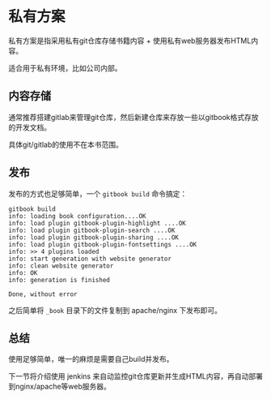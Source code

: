 # 私有方案

私有方案是指采用私有git仓库存储书籍内容 + 使用私有web服务器发布HTML内容。

适合用于私有环境，比如公司内部。

## 内容存储

通常推荐搭建gitlab来管理git仓库，然后新建仓库来存放一些以gitbook格式存放的开发文档。

具体git/gitlab的使用不在本书范围。

## 发布

发布的方式也足够简单，一个 `gitbook build` 命令搞定：

    gitbook build
    info: loading book configuration....OK
    info: load plugin gitbook-plugin-highlight ....OK
    info: load plugin gitbook-plugin-search ....OK
    info: load plugin gitbook-plugin-sharing ....OK
    info: load plugin gitbook-plugin-fontsettings ....OK
    info: >> 4 plugins loaded
    info: start generation with website generator
    info: clean website generator
    info: OK
    info: generation is finished

    Done, without error

之后简单将 `_book` 目录下的文件复制到 apache/nginx 下发布即可。

## 总结

使用足够简单，唯一的麻烦是需要自己build并发布。

下一节将介绍使用 jenkins 来自动监控git仓库更新并生成HTML内容，再自动部署到nginx/apache等web服务器。
